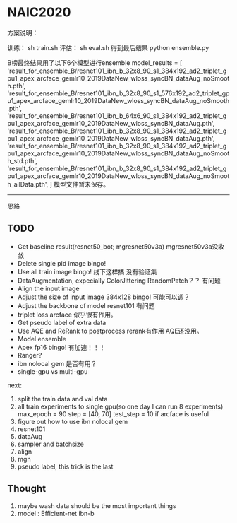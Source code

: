 # NAIC2020

方案说明：

训练：
sh train.sh
评估：
sh eval.sh
得到最后结果
python ensemble.py 


B榜最终结果用了以下6个模型进行ensemble
model_results = [
    'result_for_ensemble_B/resnet101_ibn_b_32x8_90_s1_384x192_ad2_triplet_gpu1_apex_arcface_gemlr10_2019DataNew_wloss_syncBN_dataAug_noSmooth.pth',
    'result_for_ensemble_B/resnet101_ibn_b_32x8_90_s1_576x192_ad2_triplet_gpu1_apex_arcface_gemlr10_2019DataNew_wloss_syncBN_dataAug_noSmooth.pth',
    'result_for_ensemble_B/resnet101_ibn_b_64x6_90_s1_384x192_ad2_triplet_gpu1_apex_arcface_gemlr10_2019DataNew_wloss_syncBN_dataAug.pth',
    'result_for_ensemble_B/resnet101_ibn_b_32x8_90_s1_384x192_ad2_triplet_gpu1_apex_arcface_gemlr10_2019DataNew_wloss_syncBN_dataAug.pth',
    'result_for_ensemble_B/resnet101_ibn_b_32x8_90_s1_384x192_ad2_triplet_gpu1_apex_arcface_gemlr10_2019DataNew_wloss_syncBN_dataAug_noSmooth_std.pth',
    'result_for_ensemble_B/resnet101_ibn_b_32x8_90_s1_384x192_ad2_triplet_gpu1_apex_arcface_gemlr10_2019DataNew_wloss_syncBN_dataAug_noSmooth_allData.pth',
]
模型文件暂未保存。



********************************************************************************************************************************************
思路
## TODO

* Get baseline result(resnet50_bot; mgresnet50v3a)    mgresnet50v3a没收敛
* Delete single pid image            bingo!
* Use all train image                bingo!          线下这样搞 没有验证集 
* DataAugmentation, expecially ColorJittering          RandomPatch？？  有问题
* Align the input image
* Adjust the size of input image   384x128 bingo!  可能可以调？
* Adjust the backbone of model       resnet101  有问题
* triplet loss  arcface    似乎很有作用。
* Get pseudo label of extra data 
* Use AQE and ReRank to postprocess  rerank有作用 AQE还没用。
* Model ensemble
* Apex fp16 bingo!    有加速！！！
* Ranger?
* ibn nolocal gem 是否有用？
* single-gpu vs multi-gpu

next:
1. split the train data and val data
2. all train experiments to single gpu(so one day I can run 8 experiments)
    max_epoch = 90  step = [40, 70]  test_step = 10
   if arcface is useful
3. figure out how to use ibn nolocal gem
4. resnet101
5. dataAug
6. sampler and batchsize
7. align
8. mgn
9. pseudo label, this trick is the last 


## Thought

1. maybe wash data should be the most important things 
2. model :  Efficient-net ibn-b 